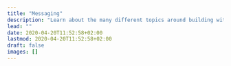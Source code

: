 ```yaml
---
title: "Messaging"
description: "Learn about the many different topics around building with Doks."
lead: ""
date: 2020-04-20T11:52:58+02:00
lastmod: 2020-04-20T11:52:58+02:00
draft: false
images: []
---
```

